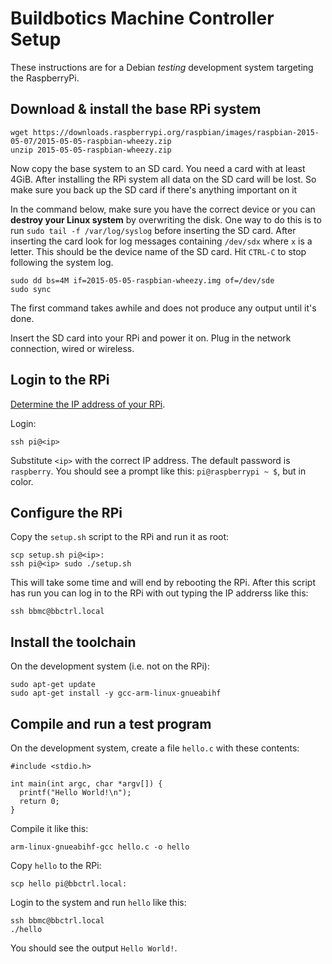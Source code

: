 # Buildbotics Machine Controller Setup

These instructions are for a Debian *testing* development system targeting the RaspberryPi.

## Download & install the base RPi system

```
wget https://downloads.raspberrypi.org/raspbian/images/raspbian-2015-05-07/2015-05-05-raspbian-wheezy.zip
unzip 2015-05-05-raspbian-wheezy.zip
```

Now copy the base system to an SD card.  You need a card with at least 4GiB.  After installing the RPi system all data on the SD card will be lost.  So make sure you back up the SD card if there's anything important on it

In the command below, make sure you have the correct device or you can **destroy your Linux system** by overwriting the disk.  One way to do this is to run ``sudo tail -f /var/log/syslog`` before inserting the SD card.  After inserting the card look for log messages containing ``/dev/sdx`` where ``x`` is a letter.  This should be the device name of the SD card.  Hit ``CTRL-C`` to stop following the system log.

```
sudo dd bs=4M if=2015-05-05-raspbian-wheezy.img of=/dev/sde
sudo sync
```

The first command takes awhile and does not produce any output until it's done.

Insert the SD card into your RPi and power it on.  Plug in the network connection, wired or wireless.

## Login to the RPi

[Determine the IP address of your RPi](https://www.raspberrypi.org/documentation/troubleshooting/hardware/networking/ip-address.md).

Login:

```
ssh pi@<ip>
```

Substitute ``<ip>`` with the correct IP address.  The default password is ``raspberry``.  You should see a prompt like this: ``pi@raspberrypi ~ $``, but in color.

## Configure the RPi
Copy the ``setup.sh`` script to the RPi and run it as root:

```
scp setup.sh pi@<ip>:
ssh pi@<ip> sudo ./setup.sh
```

This will take some time and will end by rebooting the RPi.  After this script has run you can log in to the RPi with out typing the IP addrerss like this:

```
ssh bbmc@bbctrl.local
```

## Install the toolchain
On the development system (i.e. not on the RPi):

```
sudo apt-get update
sudo apt-get install -y gcc-arm-linux-gnueabihf
```

## Compile and run a test program

On the development system, create a file ``hello.c`` with these contents:

```
#include <stdio.h>

int main(int argc, char *argv[]) {
  printf("Hello World!\n");
  return 0;
}
```

Compile it like this:

```
arm-linux-gnueabihf-gcc hello.c -o hello
```

Copy ``hello`` to the RPi:

```
scp hello pi@bbctrl.local:
```

Login to the system and run ``hello`` like this:

```
ssh bbmc@bbctrl.local
./hello
```

You should see the output ``Hello World!``.
